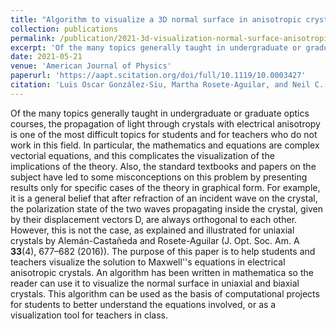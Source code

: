 ```yaml
---
title: "Algorithm to visualize a 3D normal surface in anisotropic crystals and the polarization states of the o- and e-waves in uniaxial crystals"
collection: publications
permalink: /publication/2021-3d-visualization-normal-surface-anisotropic-media
excerpt: 'Of the many topics generally taught in undergraduate or graduate optics courses, the propagation of light through crystals with electrical anisotropy is one of the most difficult topics for students and for teachers who do not work in this field. The purpose of this paper is to help students and teachers visualize the solution to Maxwell''s equations in electrical anisotropic crystals. An algorithm has been written in mathematica so the reader can use it to visualize the normal surface in uniaxial and biaxial crystals.'
date: 2021-05-21
venue: 'American Journal of Physics'
paperurl: 'https://aapt.scitation.org/doi/full/10.1119/10.0003427'
citation: 'Luis Oscar González-Siu, Martha Rosete-Aguilar, and Neil C. Bruce , &quot;Algorithm to visualize a 3D normal surface in anisotropic crystals and the polarization states of the o- and e-waves in uniaxial crystals&quot;, <i>American Journal of Physics</i> 89, 612-617 (2021)'
---
```


Of the many topics generally taught in undergraduate or graduate optics courses, the propagation of light through crystals with electrical anisotropy is one of the most difficult topics for students and for teachers who do not work in this field. In particular, the mathematics and equations are complex vectorial equations, and this complicates the visualization of the implications of the theory. Also, the standard textbooks and papers on the subject have led to some misconceptions on this problem by presenting results only for specific cases of the theory in graphical form. For example, it is a general belief that after refraction of an incident wave on the crystal, the polarization state of the two waves propagating inside the crystal, given by their displacement vectors D, are always orthogonal to each other. However, this is not the case, as explained and illustrated for uniaxial crystals by Alemán-Castañeda and Rosete-Aguilar (J. Opt. Soc. Am. A <b>33</b>(4), 677–682 (2016)). The purpose of this paper is to help students and teachers visualize the solution to Maxwell''s equations in electrical anisotropic crystals. An algorithm has been written in mathematica so the reader can use it to visualize the normal surface in uniaxial and biaxial crystals. This algorithm can be used as the basis of computational projects for students to better understand the equations involved, or as a visualization tool for teachers in class.
